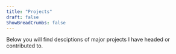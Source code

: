 ```yaml
---
title: "Projects"
draft: false
ShowBreadCrumbs: false
---
```


Below you will find desciptions of major projects I have headed or contributed to.


